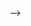 <!-- ---
sidebar_position: 1
---
---
sidebar_position: 1
---
# Get Started with SMS API
The SMS REST API is for developers who are looking for a simple and easy way to integrate SMS messaging into their apps. You can set up your account and get started with the SMS API in minutes. It's a highly-available API that sends millions of messages per day. With this API, you can:

![Docusaurus logo](/img/api_giphy_header.gif)



<!-- Add **Markdown or React** files to `src/pages` to create a **standalone page**:

- `src/pages/index.js` → `localhost:3000/`
- `src/pages/foo.md` → `localhost:3000/foo`
- `src/pages/foo/bar.js` → `localhost:3000/foo/bar` -->


<!-- ```md
![Docusaurus logo](/img/api_giphy_header.gif)
``` -->




<!-- ```jsx title="src/pages/my-react-page.js"
import React from 'react';
import Layout from '@theme/Layout';

export default function MyReactPage() {
  return (
    <Layout>
      <h1>My React page</h1>
      <p>This is a React page</p>
    </Layout>
  );
}
```

A new page is now available at [http://localhost:3000/my-react-page](http://localhost:3000/my-react-page).

## Create your first Markdown Page

Create a file at `src/pages/my-markdown-page.md`:

```mdx title="src/pages/my-markdown-page.md"
# My Markdown page

This is a Markdown page
```

A new page is now available at [http://localhost:3000/my-markdown-page](http://localhost:3000/my-markdown-page). --> -->

